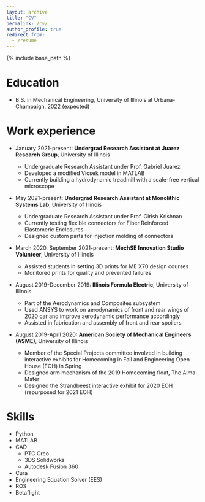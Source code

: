 ```yaml
---
layout: archive
title: "CV"
permalink: /cv/
author_profile: true
redirect_from:
  - /resume
---
```


{% include base_path %}

Education
======
* B.S. in Mechanical Engineering, University of Illinois at Urbana-Champaign, 2022 (expected)


Work experience
======
* January 2021-present: **Undergrad Research Assistant at Juarez Research Group**, University of Illinois
  * Undergraduate Research Assistant under Prof. Gabriel Juarez 
  * Developed a modified Vicsek model in MATLAB
  * Currently building a hydrodynamic treadmill with a scale-free vertical microscope

* May 2021-present: **Undergrad Research Assistant at Monolithic Systems Lab**, University of Illinois
  * Undergraduate Research Assistant under Prof. Girish Krishnan 
  * Currently testing flexible connectors for Fiber Reinforced Elastomeric Enclosures
  * Designed custom parts for injection molding of connectors

* March 2020, September 2021-present: **MechSE Innovation Studio Volunteer**, University of Illinois
  * Assisted students in setting 3D prints for ME X70 design courses
  * Monitored prints for quality and prevented failures

* August 2019-December 2019: **Illinois Formula Electric**, University of Illinois
  * Part of the Aerodynamics and Composites subsystem
  * Used ANSYS to work on aerodynamics of front and rear wings of 2020 car and improve aerodynamic performance accordingly
  * Assisted in fabrication and assembly of front and rear spoilers

* August 2019-April 2020: **American Society of Mechanical Engineers (ASME)**, University of Illinois
  * Member of the Special Projects committee involved in building interactive exhibits for Homecoming in Fall and Engineering Open House (EOH) in Spring
  * Designed arm mechanism of the 2019 Homecoming float, The Alma Mater
  * Designed the Strandbeest interactive exhibit for 2020 EOH (repurposed for 2021 EOH)

  
Skills
======
* Python
* MATLAB
* CAD
  * PTC Creo
  * 3DS Solidworks
  * Autodesk Fusion 360
* Cura
* Engineering Equation Solver (EES)
* ROS
* Betaflight

